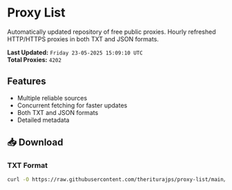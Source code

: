 # Proxy List

Automatically updated repository of free public proxies. Hourly refreshed HTTP/HTTPS proxies in both TXT and JSON formats.

**Last Updated:** `Friday 23-05-2025 15:09:10 UTC`  
**Total Proxies:** `4202`

## Features
- Multiple reliable sources
- Concurrent fetching for faster updates
- Both TXT and JSON formats
- Detailed metadata

## 📥 Download

### TXT Format
```bash
curl -O https://raw.githubusercontent.com/theriturajps/proxy-list/main/proxies.txt